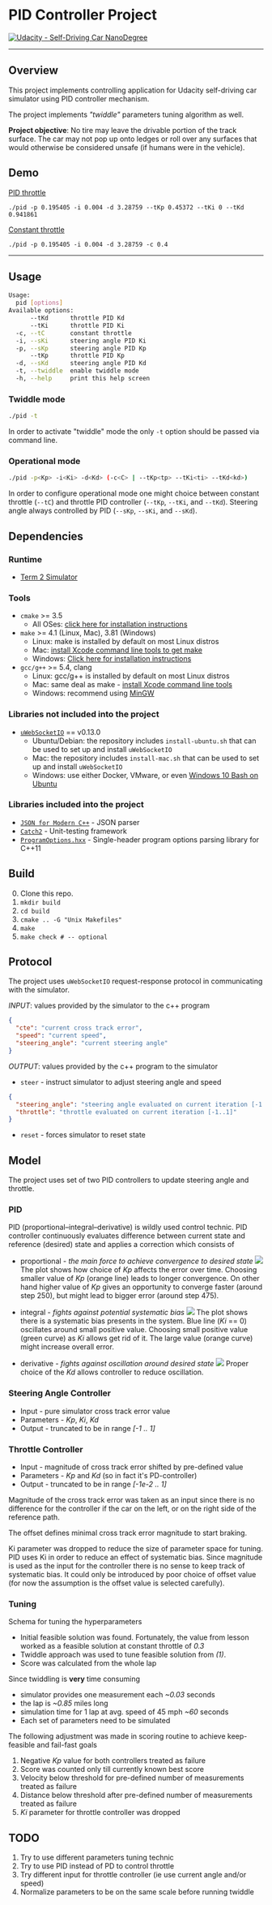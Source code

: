 # PID Controller Project
[![Udacity - Self-Driving Car NanoDegree](https://s3.amazonaws.com/udacity-sdc/github/shield-carnd.svg)](http://www.udacity.com/drive)

---

## Overview
This project implements controlling application for Udacity self-driving car
simulator using PID controller mechanism.

The project implements _"twiddle"_ parameters tuning algorithm as well.

**Project objective**: No tire may leave the drivable portion of the track
surface. The car may not pop up onto ledges or roll over any surfaces that would otherwise be considered unsafe (if humans were in the vehicle).

## Demo
[PID throttle](https://vimeo.com/250195947)

`./pid -p 0.195405 -i 0.004 -d 3.28759 --tKp 0.45372 --tKi 0 --tKd 0.941861`

[Constant throttle](https://vimeo.com/250195946)

`./pid -p 0.195405 -i 0.004 -d 3.28759 -c 0.4`

---

## Usage
```sh
Usage:
  pid [options]
Available options:
      --tKd      throttle PID Kd
      --tKi      throttle PID Ki
  -c, --tC       constant throttle
  -i, --sKi      steering angle PID Ki
  -p, --sKp      steering angle PID Kp
      --tKp      throttle PID Kp
  -d, --sKd      steering angle PID Kd
  -t, --twiddle  enable twiddle mode
  -h, --help     print this help screen
```

### Twiddle mode
```sh
./pid -t
```

In order to activate "twiddle" mode the only `-t` option should be passed via
command line.

### Operational mode
```sh
./pid -p<Kp> -i<Ki> -d<Kd> (-c<C> | --tKp<tp> --tKi<ti> --tKd<kd>)
```

In order to configure operational mode one might choice between constant
throttle (`--tC`) and throttle PID controller (`--tKp`, `--tKi`, and `--tKd`).
Steering angle always controlled by PID (`--sKp`, `--sKi`, and `--sKd`).

## Dependencies
### Runtime
* [Term 2 Simulator](https://github.com/udacity/self-driving-car-sim/releases)

### Tools
* `cmake` >= 3.5
  * All OSes: [click here for installation instructions](https://cmake.org/install/)
* `make` >= 4.1 (Linux, Mac), 3.81 (Windows)
  * Linux: make is installed by default on most Linux distros
  * Mac: [install Xcode command line tools to get make](https://developer.apple.com/xcode/features/)
  * Windows: [Click here for installation instructions](http://gnuwin32.sourceforge.net/packages/make.htm)
* `gcc/g++` >= 5.4, clang
  * Linux: gcc/g++ is installed by default on most Linux distros
  * Mac: same deal as make - [install Xcode command line tools](https://developer.apple.com/xcode/features/)
  * Windows: recommend using [MinGW](http://www.mingw.org/)

### Libraries not included into the project
* [`uWebSocketIO`](https://github.com/uWebSockets/uWebSockets) == v0.13.0
  * Ubuntu/Debian: the repository includes `install-ubuntu.sh` that can be used to set
    up and install `uWebSocketIO`
  * Mac: the repository includes `install-mac.sh` that can be used to set
    up and install `uWebSocketIO`
  * Windows: use either Docker, VMware, or even [Windows 10 Bash on     Ubuntu](https://www.howtogeek.com/249966/how-to-install-and-use-the-linux-bash-shell-on-windows-10/)

### Libraries included into the project
* [`JSON for Modern C++`](https://github.com/nlohmann/json) - JSON parser
* [`Catch2`](https://github.com/catchorg/Catch2) - Unit-testing framework
* [`ProgramOptions.hxx`](https://github.com/Fytch/ProgramOptions.hxx) - Single-header program options parsing library for C++11

## Build
0. Clone this repo.
1. `mkdir build`
2. `cd build`
3. `cmake .. -G "Unix Makefiles"`
4. `make`
5. `make check # -- optional`

## Protocol
The project uses `uWebSocketIO` request-response protocol in communicating with the simulator.

_INPUT_: values provided by the simulator to the c++ program
```json
{
  "cte": "current cross track error",
  "speed": "current speed",
  "steering_angle": "current steering angle"
}
```

_OUTPUT_: values provided by the c++ program to the simulator
* `steer` - instruct simulator to adjust steering angle and speed
```json
{
  "steering_angle": "steering angle evaluated on current iteration [-1..1]",
  "throttle": "throttle evaluated on current iteration [-1..1]"
}
```
* `reset` - forces simulator to reset state

## Model
The project uses set of two PID controllers to update steering angle and throttle.

### PID
PID (proportional–integral–derivative) is wildly used control technic.
PID controller continuously evaluates difference between current state and
reference (desired) state and applies a correction which consists of
* proportional - _the main force to achieve convergence to desired state_
  ![](./data/P.png)
  The plot shows how choice of _Kp_ affects the error over time. Choosing smaller
  value of _Kp_ (orange line) leads to longer convergence. On other hand higher
  value of _Kp_ gives an opportunity to converge faster (around step 250), but
  might lead to bigger error (around step 475).

* integral - _fights against potential systematic bias_
  ![](./data/I.png)
  The plot shows there is a systematic bias presents in the system. Blue line
  (_Ki_ == 0) oscillates around small positive value. Choosing small positive
  value (green curve) as _Ki_ allows get rid of it. The large value
  (orange curve) might increase overall error.

* derivative - _fights against oscillation around desired state_
  ![](./data/D.png)
  Proper choice of the _Kd_ allows controller to reduce oscillation.

### Steering Angle Controller
* Input - pure simulator cross track error value
* Parameters - _Kp_, _Ki_, _Kd_
* Output - truncated to be in range _[-1 .. 1]_

### Throttle Controller
* Input - magnitude of cross track error shifted by pre-defined value
* Parameters - _Kp_ and _Kd_ (so in fact it's PD-controller)
* Output - truncated to be in range _[-1e-2 .. 1]_

Magnitude of the cross track error was taken as an input since there is no
difference for the controller if the car on the left, or on the right side of
the reference path.

The offset defines minimal cross track error magnitude to start braking.

Ki parameter was dropped to reduce the size of parameter space for tuning.
PID uses Ki in order to reduce an effect of systematic bias. Since magnitude is
used as the input for the controller there is no sense to keep track of
systematic bias. It could only be introduced by poor choice of offset value
(for now the assumption is the offset value is selected carefully).

### Tuning
Schema for tuning the hyperparameters
* Initial feasible solution was found. Fortunately, the value from lesson
  worked as a feasible solution at constant throttle of _0.3_
* Twiddle approach was used to tune feasible solution from _(1)_.
* Score was calculated from the whole lap

Since twiddling is **very** time consuming
* simulator provides one measurement each _~0.03_ seconds
* the lap is _~0.85_ miles long
* simulation time for 1 lap at avg. speed of 45 mph _~60_ seconds
* Each set of parameters need to be simulated

The following adjustment was made in scoring routine to achieve keep-feasible
and fail-fast goals
1. Negative _Kp_ value for both controllers treated as failure
2. Score was counted only till currently known best score
3. Velocity below threshold for pre-defined number of measurements treated as failure
4. Distance below threshold after pre-defined number of measurements treated as failure
5. _Ki_ parameter for throttle controller was dropped

## TODO
1. Try to use different parameters tuning technic
2. Try to use PID instead of PD to control throttle
3. Try different input for throttle controller (ie use current angle and/or speed)
4. Normalize parameters to be on the same scale before running twiddle

